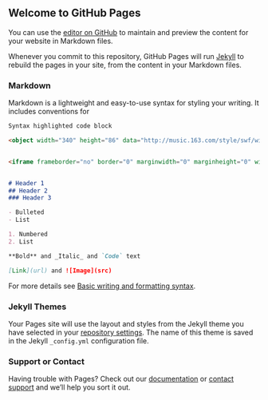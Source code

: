 ## Welcome to GitHub Pages

You can use the [editor on GitHub](https://github.com/zy2zxy/zy2zxy.github.io/edit/main/README.md) to maintain and preview the content for your website in Markdown files.

Whenever you commit to this repository, GitHub Pages will run [Jekyll](https://jekyllrb.com/) to rebuild the pages in your site, from the content in your Markdown files.

### Markdown

Markdown is a lightweight and easy-to-use syntax for styling your writing. It includes conventions for

```markdown
Syntax highlighted code block

<object width="340" height="86" data="http://music.163.com/style/swf/widget.swf?sid=445154960&type=2&width=320&height=66" type="application/x-shockwave-flash"></object>


<iframe frameborder="no" border="0" marginwidth="0" marginheight="0" width="600" height="330" src="http://music.163.com/outchain/player?type=0&id=572758458&auto=1&height=430"></iframe>


# Header 1
## Header 2
### Header 3

- Bulleted
- List

1. Numbered
2. List

**Bold** and _Italic_ and `Code` text

[Link](url) and ![Image](src)
```

For more details see [Basic writing and formatting syntax](https://docs.github.com/en/github/writing-on-github/getting-started-with-writing-and-formatting-on-github/basic-writing-and-formatting-syntax).

### Jekyll Themes

Your Pages site will use the layout and styles from the Jekyll theme you have selected in your [repository settings](https://github.com/zy2zxy/zy2zxy.github.io/settings/pages). The name of this theme is saved in the Jekyll `_config.yml` configuration file.

### Support or Contact

Having trouble with Pages? Check out our [documentation](https://docs.github.com/categories/github-pages-basics/) or [contact support](https://support.github.com/contact) and we’ll help you sort it out.
